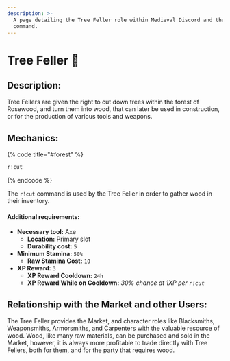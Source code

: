 ```yaml
---
description: >-
  A page detailing the Tree Feller role within Medieval Discord and their cut
  command.
---
```


# Tree Feller 🌳

## Description:

Tree Fellers are given the right to cut down trees within the forest of Rosewood, and turn them into wood, that can later be used in construction, or for the production of various tools and weapons.

## Mechanics:

{% code title="\#forest" %}
```javascript
r!cut
```
{% endcode %}

The `r!cut` command is used by the Tree Feller in order to gather wood in their inventory. 

#### Additional requirements:

* **Necessary tool:** Axe
  * **Location:** Primary slot
  * **Durability cost:** `5`
* **Minimum Stamina:** `50%`
  * **Raw Stamina Cost:** `10`
* **XP Reward:** `3`
  * **XP Reward Cooldown:** `24h`
  * **XP Reward While on Cooldown:** _30% chance at 1XP per `r!cut`_

## Relationship with the Market and other Users:

The Tree Feller provides the Market, and character roles like Blacksmiths, Weaponsmiths, Armorsmiths, and Carpenters with the valuable resource of wood. Wood, like many raw materials, can be purchased and sold in the Market, however, it is always more profitable to trade directly with Tree Fellers, both for them, and for the party that requires wood.

